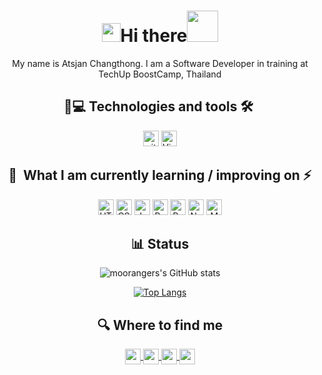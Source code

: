 <div align="center">
<h1><img src="https://raw.githubusercontent.com/MartinHeinz/MartinHeinz/master/wave.gif" width="30px">Hi there<img src="https://media.giphy.com/media/mGcNjsfWAjY5AEZNw6/giphy.gif" width="50"></h1>
  
<p>
My name is Atsjan Changthong. I am a Software Developer in training at TechUp BoostCamp, Thailand
</p>

## 🚀💻 Technologies and tools 🛠 
<a name="learning-now"></a>
  <img src="https://img.shields.io/badge/git-282C34?logo=git&logoColor=F05032" alt="git logo" title="git" height="25" />
  <img src="https://img.shields.io/badge/VS%20Code-282C34?logo=visual-studio-code&logoColor=007ACC" alt="Visual Studio Code logo" title="Visual Studio Code" height="25" />
  
## 📖  What I am currently learning / improving on ⚡
<a name="learning-next"></a>
  <img src="https://img.shields.io/badge/HTML5-282C34?logo=html5&logoColor=E34F26" alt="HTML5 logo" title="HTML5" height="25" />
  <img src="https://img.shields.io/badge/CSS3-282C34?logo=css3&logoColor=1572B6" alt="CSS3 logo" title="CSS3" height="25" />
  <img src="https://img.shields.io/badge/JavaScript-282C34?logo=javascript&logoColor=F7DF1E" alt="JavaScript logo" title="JavaScript" height="25" />
  <img src="https://img.shields.io/badge/React-282C34?logo=react&logoColor=61DAFB" alt="React logo" title="React" height="25" />
  <img src="https://img.shields.io/badge/Redux-282C34?logo=redux&logoColor=764ABC" alt="Redux logo" title="Redux" height="25" />
  <img src="https://img.shields.io/badge/Node.js-282C34?logo=node.js&logoColor=339933" alt="Node.js logo" title="Node.js" height="25" />
  <img src="https://img.shields.io/badge/MongoDB-282C34?logo=mongodb&logoColor=47A248" alt="MongoDB logo" title="MongoDB" height="25" />

## 📊 Status
<a name="git-status"></a>
  ![moorangers's GitHub stats](https://github-readme-stats.vercel.app/api?username=moorangers&show_icons=true&theme=radical)
  
  [![Top Langs](https://github-readme-stats.vercel.app/api/top-langs/?username=moorangers&langs_count=8&theme=radical)](https://github.com/moorangers/github-readme-stats)

## 🔍 Where to find me
<a name="git-status"></a>
<a href="https://www.instagram.com/moo_rangers/">
  <img align="center" alt="moo_rangers's Instagram" width="25px" src="https://raw.githubusercontent.com/hussainweb/hussainweb/main/icons/instagram.png" />
</a>
<a href="https://discord.gg/">
  <img align="center" alt="moo_rangers's Discord" width="25px" src="https://raw.githubusercontent.com/peterthehan/peterthehan/master/assets/discord.svg" />
</a>
<a href="https://twitter.com/">
  <img align="center" alt="" width="25px" src="https://raw.githubusercontent.com/peterthehan/peterthehan/master/assets/twitter.svg" />
</a>
<a href="www.linkedin.com/in/atsjan-changthong-0629aa164">
  <img align="center" alt="moo_rangers's LinkedIN" width="25px" src="https://raw.githubusercontent.com/peterthehan/peterthehan/master/assets/linkedin.svg" />
</a>

</div>
                                  

<!--
<img src="https://img.shields.io/badge/TypeScript-282C34?logo=typescript&logoColor=3178C6" alt="TypeScript logo" title="TypeScript" height="25" />
<img src="https://img.shields.io/badge/React Native-282C34?logo=react&logoColor=61DAFB" alt="React Native logo" title="React Native" height="25" />

**moorangers/moorangers** is a ✨ _special_ ✨ repository because its `README.md` (this file) appears on your GitHub profile.

Here are some ideas to get you started:

- 🔭 I’m currently working on ...
- 🌱 I’m currently learning ...
- 👯 I’m looking to collaborate on ...
- 🤔 I’m looking for help with ...
- 💬 Ask me about ...
- 📫 How to reach me: ...
- 😄 Pronouns: ...
- ⚡ Fun fact: ...
-->
